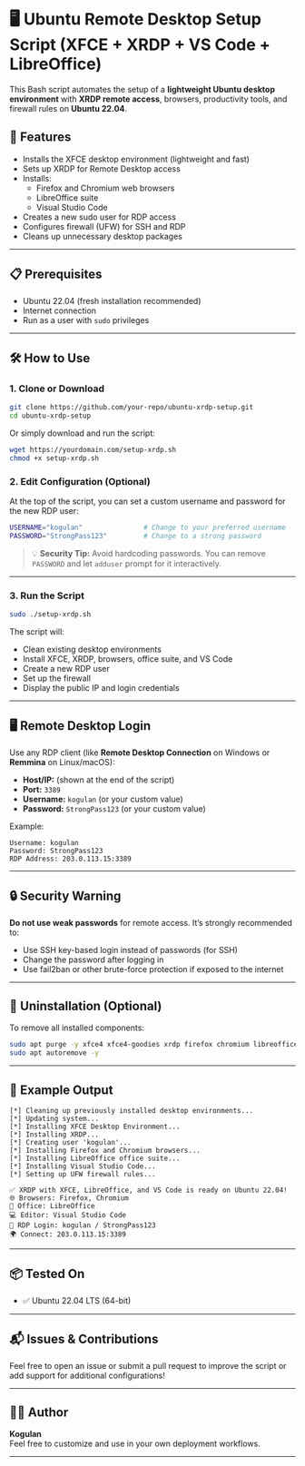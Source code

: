 # 🖥️ Ubuntu Remote Desktop Setup Script (XFCE + XRDP + VS Code + LibreOffice)

This Bash script automates the setup of a **lightweight Ubuntu desktop environment** with **XRDP remote access**, browsers, productivity tools, and firewall rules on **Ubuntu 22.04**.

## 🚀 Features

- Installs the XFCE desktop environment (lightweight and fast)
- Sets up XRDP for Remote Desktop access
- Installs:
  - Firefox and Chromium web browsers
  - LibreOffice suite
  - Visual Studio Code
- Creates a new sudo user for RDP access
- Configures firewall (UFW) for SSH and RDP
- Cleans up unnecessary desktop packages

---

## 📋 Prerequisites

- Ubuntu 22.04 (fresh installation recommended)
- Internet connection
- Run as a user with `sudo` privileges

---

## 🛠️ How to Use

### 1. Clone or Download

```bash
git clone https://github.com/your-repo/ubuntu-xrdp-setup.git
cd ubuntu-xrdp-setup
```

Or simply download and run the script:

```bash
wget https://yourdomain.com/setup-xrdp.sh
chmod +x setup-xrdp.sh
```

### 2. Edit Configuration (Optional)

At the top of the script, you can set a custom username and password for the new RDP user:

```bash
USERNAME="kogulan"               # Change to your preferred username
PASSWORD="StrongPass123"         # Change to a strong password
```

> 💡 **Security Tip:** Avoid hardcoding passwords. You can remove `PASSWORD` and let `adduser` prompt for it interactively.

---

### 3. Run the Script

```bash
sudo ./setup-xrdp.sh
```

The script will:
- Clean existing desktop environments
- Install XFCE, XRDP, browsers, office suite, and VS Code
- Create a new RDP user
- Set up the firewall
- Display the public IP and login credentials

---

## 🖥️ Remote Desktop Login

Use any RDP client (like **Remote Desktop Connection** on Windows or **Remmina** on Linux/macOS):

- **Host/IP:** (shown at the end of the script)  
- **Port:** `3389`
- **Username:** `kogulan` (or your custom value)
- **Password:** `StrongPass123` (or your custom value)

Example:

```text
Username: kogulan
Password: StrongPass123
RDP Address: 203.0.113.15:3389
```

---

## 🔒 Security Warning

**Do not use weak passwords** for remote access. It’s strongly recommended to:

- Use SSH key-based login instead of passwords (for SSH)
- Change the password after logging in
- Use fail2ban or other brute-force protection if exposed to the internet

---

## 🧹 Uninstallation (Optional)

To remove all installed components:

```bash
sudo apt purge -y xfce4 xfce4-goodies xrdp firefox chromium libreoffice code
sudo apt autoremove -y
```

---

## 📄 Example Output

```
[*] Cleaning up previously installed desktop environments...
[*] Updating system...
[*] Installing XFCE Desktop Environment...
[*] Installing XRDP...
[*] Creating user 'kogulan'...
[*] Installing Firefox and Chromium browsers...
[*] Installing LibreOffice office suite...
[*] Installing Visual Studio Code...
[*] Setting up UFW firewall rules...

✅ XRDP with XFCE, LibreOffice, and VS Code is ready on Ubuntu 22.04!
🌐 Browsers: Firefox, Chromium
📝 Office: LibreOffice
💻 Editor: Visual Studio Code
🔐 RDP Login: kogulan / StrongPass123
🌍 Connect: 203.0.113.15:3389
```

---

## 📦 Tested On

- ✅ Ubuntu 22.04 LTS (64-bit)

---

## 📬 Issues & Contributions

Feel free to open an issue or submit a pull request to improve the script or add support for additional configurations!

---

## 🧑‍💻 Author

**Kogulan**  
Feel free to customize and use in your own deployment workflows.

---
